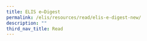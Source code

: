 ```yaml
---
title: ELIS e—Digest
permalink: /elis/resources/read/elis-e-digest-new/
description: ""
third_nav_title: Read
---
```

